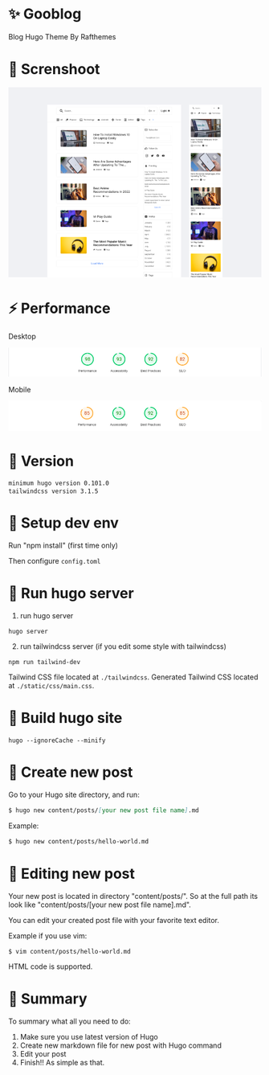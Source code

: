 # ✨ Gooblog

Blog Hugo Theme By Rafthemes

# 📸 Screnshoot
![img](gooblog.png)


# ⚡ Performance

Desktop

![img](desktop.png)

Mobile

![img](mobile.png)


# 📗 Version

```
minimum hugo version 0.101.0
tailwindcss version 3.1.5
```

# 🥕 Setup dev env

Run "npm install" (first time only)

Then configure `config.toml`

# 🥕 Run hugo server

1. run hugo server

```
hugo server
```

2. run tailwindcss server (if you edit some style with tailwindcss)

```
npm run tailwind-dev
```

Tailwind CSS file located at `./tailwindcss`.
Generated Tailwind CSS located at `./static/css/main.css`.

# 🥕 Build hugo site

```
hugo --ignoreCache --minify
```

# 🥕 Create new post

Go to your Hugo site directory, and run:

```markdown
$ hugo new content/posts/[your new post file name].md
```

Example:
```markdown
$ hugo new content/posts/hello-world.md
```

# 🥕 Editing new post

Your new post is located in directory "content/posts/".
So at the full path its look like "content/posts/[your new post file name].md".

You can edit your created post file with your favorite text editor.

Example if you use vim:

```shell
$ vim content/posts/hello-world.md
```
HTML code is supported.

# 🍻 Summary

To summary what all you need to do:

1. Make sure you use latest version of Hugo
2. Create new markdown file for new post with Hugo command
3. Edit your post
4. Finish!! As simple as that.
